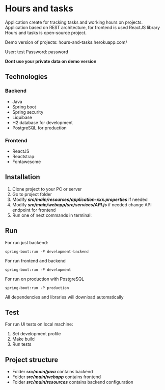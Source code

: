 # Hours and tasks

Application create for tracking tasks and working hours on projects. 
Application based on REST architecture, for frontend is used ReactJS library
Hours and tasks is open-source project.

Demo version of projects: hours-and-tasks.herokuapp.com/

User: test
Password: password

**Dont use your private data on demo version**

## Technologies
### Backend
* Java
* Spring boot
* Spring security
* Liquibase
* H2 database for development
* PostgreSQL for production
### Frontend
* ReactJS
* Reactstrap
* Fontawesome

## Installation

1. Clone project to your PC or server
2. Go to project folder
3. Modify ***src/main/resources/application-xxx.properties*** if needed
4. Modify ***src/main/webapp/src/services/API.js*** if needed change API endpoint for frontend
4. Run one of next commands in terminal:

## Run

For run just backend:
 ```
spring-boot:run -P development-backend 
```
For run frontend and backend
```
spring-boot:run -P development 
```
For run on production with PostgreSQL
 ```
spring-boot:run -P production 
```

All dependencies and libraries will download automatically


## Test

For run UI tests on local machine:
1. Set development profile
2. Make build
3. Run tests

## Project structure
* Folder ***src/main/java*** contains backend
* Folder ***src/main/webapp*** contains frontend
* Folder ***src/main/resources*** contains backend configuration